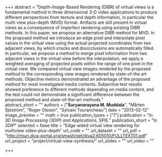 +++
abstract = "Depth-Image-Based Rendering (DIBR) of virtual views is a fundamental method in three dimensional 3-D video applications to produce different perspectives from texture and depth information, in particular the multi-view plus-depth (MVD) format. Artifacts are still present in virtual views as a consequence of imperfect rendering using existing DIBR methods. In this paper, we propose an alternative DIBR method for MVD. In the proposed method we introduce an edge pixel and interpolate pixel values in the virtual view using the actual projected coordinates from two adjacent views, by which cracks and disocclusions are automatically filled. In particular, we propose a method to merge pixel information from two adjacent views in the virtual view before the interpolation; we apply a weighted averaging of projected pixels within the range of one pixel in the virtual view. We compared virtual view images rendered by the proposed method to the corresponding view images rendered by state-of-the art methods. Objective metrics demonstrated an advantage of the proposed method for most investigated media contents. Subjective test results showed preference to different methods depending on media content, and the test could not demonstrate a significant difference between the proposed method and state-of-the-art methods."   
abstract_short = ""
authors = ["**Suryanarayana M. Muddala**", "Mårten Sjöström", "Roger Olsson", "Sylvain Tourancheau"]
date = "2013-02-12"
image_preview = ""
math = true
publication_types = ["1"]
publication = "In *3D Image Processing (3DIP) and Applications*, SPIE."
publication_short = "In *3DIP*"
selected = false
title = "Edge-aided virtual view rendering for multiview video-plus-depth"
url_code = ""
url_dataset = ""
url_pdf = "http://miun.diva-portal.org/smash/get/diva2:605010/FULLTEXT01.pdf"
url_project = "project/virtual-view-synthesis/"
url_slides = ""
url_video = ""

+++
